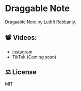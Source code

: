 # Draggable Note

Dragaable Note by [Luthfi Robbaniy](https://www.instagram.com/luthfirobbaniy/).

## 📽 Videos:

- [Instagram](https://www.instagram.com/p/DJi8LXvCPQx/)
- TikTok (Coming soon)

## ⚖ License

[MIT](https://github.com/luthfirobbaniy/draggable-note/blob/main/LICENSE)

